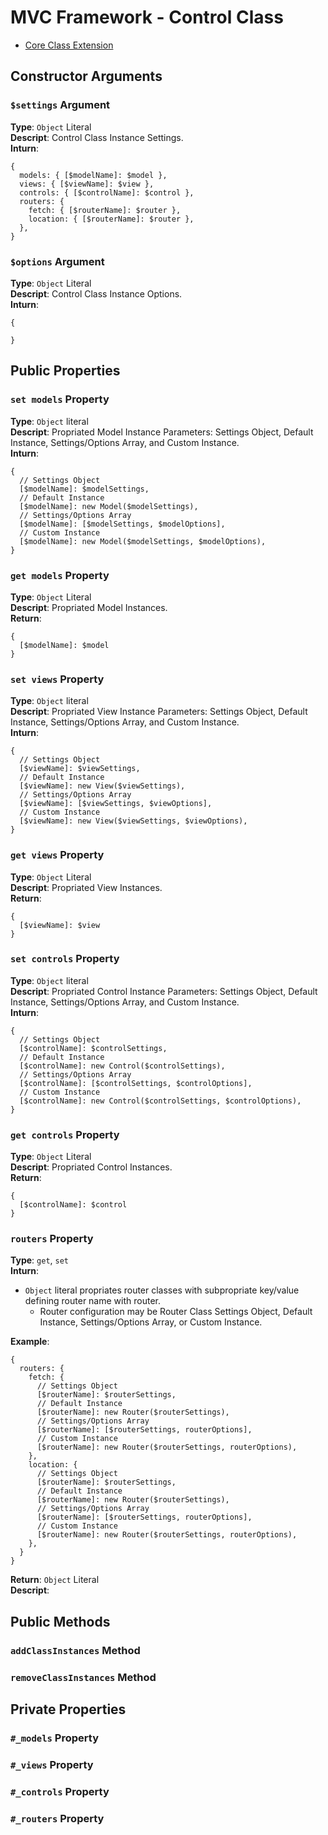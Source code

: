 # MVC Framework - Control Class
 - [Core Class Extension](../core/index.md)
## Constructor Arguments
### `$settings` Argument
**Type**: `Object` Literal  
**Descript**: Control Class Instance Settings.  
**Inturn**:  
```
{
  models: { [$modelName]: $model },
  views: { [$viewName]: $view },
  controls: { [$controlName]: $control },
  routers: {
    fetch: { [$routerName]: $router },
    location: { [$routerName]: $router },
  },
}
```
### `$options` Argument
**Type**: `Object` Literal  
**Descript**: Control Class Instance Options.  
**Inturn**:  
```
{
  
}
```
## Public Properties
### `set models` Property
**Type**: `Object` literal  
**Descript**: Propriated Model Instance Parameters: Settings Object, Default Instance, Settings/Options Array, and Custom Instance.  
**Inturn**:  
```
{
  // Settings Object
  [$modelName]: $modelSettings,
  // Default Instance
  [$modelName]: new Model($modelSettings),
  // Settings/Options Array
  [$modelName]: [$modelSettings, $modelOptions],
  // Custom Instance
  [$modelName]: new Model($modelSettings, $modelOptions),
}
```
### `get models` Property
**Type**: `Object` Literal  
**Descript**: Propriated Model Instances.  
**Return**:  
```
{
  [$modelName]: $model
}
```

### `set views` Property
**Type**: `Object` literal  
**Descript**: Propriated View Instance Parameters: Settings Object, Default Instance, Settings/Options Array, and Custom Instance.  
**Inturn**:  
```
{
  // Settings Object
  [$viewName]: $viewSettings,
  // Default Instance
  [$viewName]: new View($viewSettings),
  // Settings/Options Array
  [$viewName]: [$viewSettings, $viewOptions],
  // Custom Instance
  [$viewName]: new View($viewSettings, $viewOptions),
}
```
### `get views` Property
**Type**: `Object` Literal  
**Descript**: Propriated View Instances.  
**Return**:  
```
{
  [$viewName]: $view
}
```

### `set controls` Property
**Type**: `Object` literal  
**Descript**: Propriated Control Instance Parameters: Settings Object, Default Instance, Settings/Options Array, and Custom Instance.  
**Inturn**:  
```
{
  // Settings Object
  [$controlName]: $controlSettings,
  // Default Instance
  [$controlName]: new Control($controlSettings),
  // Settings/Options Array
  [$controlName]: [$controlSettings, $controlOptions],
  // Custom Instance
  [$controlName]: new Control($controlSettings, $controlOptions),
}
```
### `get controls` Property
**Type**: `Object` Literal  
**Descript**: Propriated Control Instances.  
**Return**:  
```
{
  [$controlName]: $control
}
```

### `routers` Property
**Type**: `get`, `set`  
**Inturn**:  
 - `Object` literal propriates router classes with subpropriate key/value defining router name with router. 
   - Router configuration may be Router Class Settings Object, Default Instance, Settings/Options Array, or Custom Instance.  

**Example**:  
```
{
  routers: {
    fetch: {
      // Settings Object
      [$routerName]: $routerSettings,
      // Default Instance
      [$routerName]: new Router($routerSettings),
      // Settings/Options Array
      [$routerName]: [$routerSettings, routerOptions],
      // Custom Instance
      [$routerName]: new Router($routerSettings, routerOptions),
    },
    location: {
      // Settings Object
      [$routerName]: $routerSettings,
      // Default Instance
      [$routerName]: new Router($routerSettings),
      // Settings/Options Array
      [$routerName]: [$routerSettings, routerOptions],
      // Custom Instance
      [$routerName]: new Router($routerSettings, routerOptions),
    },
  }
}
```
**Return**: `Object` Literal  
**Descript**: 

## Public Methods
### `addClassInstances` Method
### `removeClassInstances` Method

## Private Properties
### `#_models` Property
### `#_views` Property
### `#_controls` Property
### `#_routers` Property